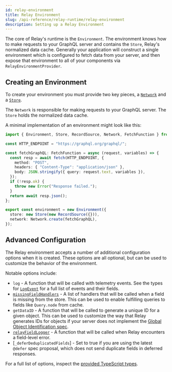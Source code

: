 ```yaml
---
id: relay-environment
title: Relay Environment
slug: /api-reference/relay-runtime/relay-environment
description: Setting up a Relay Environment
---
```


The core of Relay's runtime is the `Environment`. The environment knows how to make requests to your GraphQL server and contains the `Store`, Relay's normalized data cache. Generally your application will construct a single environment which is configured to fetch data from your server, and then expose that environment to all of your components via `RelayEnvironmentProvider`.

## Creating an Environment

To create your environment you must provide two key pieces, a [`Network`](../../guides/network-layer.md) and a [`Store`](store.md).

The `Network` is responsible for making requests to your GraphQL server. The `Store` holds the normalized data cache.

A minimal implementation of an environment might look like this:

```ts title="RelayEnvironment.js"
import { Environment, Store, RecordSource, Network, FetchFunction } from "relay-runtime";

const HTTP_ENDPOINT = "https://graphql.org/graphql/";

const fetchGraphQL: FetchFunction = async (request, variables) => {
  const resp = await fetch(HTTP_ENDPOINT, {
    method: "POST",
    headers: { "Content-Type": "application/json" },
    body: JSON.stringify({ query: request.text, variables }),
  });
  if (!resp.ok) {
    throw new Error("Response failed.");
  }
  return await resp.json();
};

export const environment = new Environment({
  store: new Store(new RecordSource({})),
  network: Network.create(fetchGraphQL),
});
```

## Advanced Configuration

The Relay environment accepts a number of additional configuration options when it is created. These options are all optional, but can be used to customize the behavior of the environment.

Notable options include:

* `log` - A function that will be called with telemetry events. See the types for [`LogEvent`](https://github.com/facebook/relay/blob/0414c9ad0744483e349e07defcb6d70a52cf8b3c/packages/relay-runtime/store/RelayStoreTypes.js#L799) for a full list of events and their fields.
* [`missingFieldHandlers`](../../guided-tour/reusing-cached-data/filling-in-missing-data.md) - A list of handlers that will be called when a field is missing from the store. This can be used to enable fulfilling queries to fields like `Query.node` from cache.
* `getDataID` - A function that will be called to generate a unique ID for a given object. This can be used to customize the way that Relay generates IDs for objects if your server does not implement the [Global Object Identification spec](https://graphql.org/learn/global-object-identification/).
* [`relayFieldLogger`](./field-logger.md) - A function that will be called when Relay encounters a field-level error.
* [`_deferDeduplicatedFields`] - Set to true if you are using the latest `@defer` spec proposal, which does not send duplicate fields in deferred responses.

For a full list of options, inspect the [provided TypeScript types](https://github.com/DefinitelyTyped/DefinitelyTyped/blob/master/types/relay-runtime/lib/store/RelayModernEnvironment.d.ts#L26-L43).
